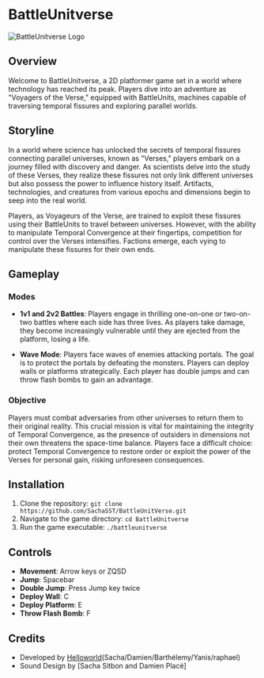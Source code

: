 # BattleUnitverse

![BattleUnitverse Logo](![logobuvvvvv](https://github.com/SachaSST/BattleUnitVerse/assets/112435152/7553ac17-34b4-4ecc-8a68-0586cdbef461)
)

## Overview

Welcome to BattleUnitverse, a 2D platformer game set in a world where technology has reached its peak. Players dive into an adventure as "Voyagers of the Verse," equipped with BattleUnits, machines capable of traversing temporal fissures and exploring parallel worlds.

## Storyline

In a world where science has unlocked the secrets of temporal fissures connecting parallel universes, known as "Verses," players embark on a journey filled with discovery and danger. As scientists delve into the study of these Verses, they realize these fissures not only link different universes but also possess the power to influence history itself. Artifacts, technologies, and creatures from various epochs and dimensions begin to seep into the real world.

Players, as Voyageurs of the Verse, are trained to exploit these fissures using their BattleUnits to travel between universes. However, with the ability to manipulate Temporal Convergence at their fingertips, competition for control over the Verses intensifies. Factions emerge, each vying to manipulate these fissures for their own ends.

## Gameplay

### Modes

- **1v1 and 2v2 Battles**: Players engage in thrilling one-on-one or two-on-two battles where each side has three lives. As players take damage, they become increasingly vulnerable until they are ejected from the platform, losing a life.

- **Wave Mode**: Players face waves of enemies attacking portals. The goal is to protect the portals by defeating the monsters. Players can deploy walls or platforms strategically. Each player has double jumps and can throw flash bombs to gain an advantage.

### Objective

Players must combat adversaries from other universes to return them to their original reality. This crucial mission is vital for maintaining the integrity of Temporal Convergence, as the presence of outsiders in dimensions not their own threatens the space-time balance. Players face a difficult choice: protect Temporal Convergence to restore order or exploit the power of the Verses for personal gain, risking unforeseen consequences.

## Installation

1. Clone the repository: `git clone https://github.com/SachaSST/BattleUnitVerse.git`
2. Navigate to the game directory: `cd BattleUnitverse`
3. Run the game executable: `./battleunitverse`

## Controls

- **Movement**: Arrow keys or ZQSD
- **Jump**: Spacebar
- **Double Jump**: Press Jump key twice
- **Deploy Wall**: C
- **Deploy Platform**: E
- **Throw Flash Bomb**: F

## Credits

- Developed by [Helloworld](https://example.com)(Sacha/Damien/Barthélemy/Yanis/raphael)
- Sound Design by [Sacha Sitbon and Damien Placé]

